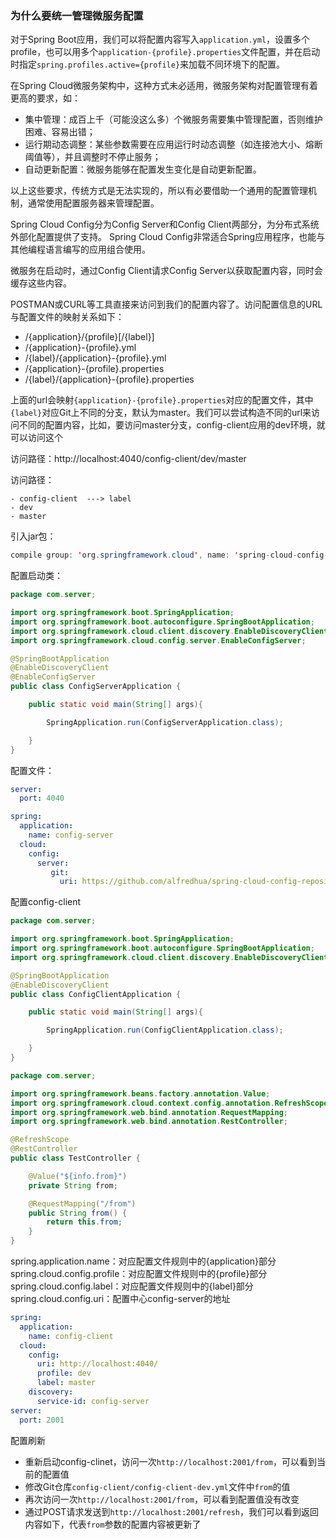 ### 为什么要统一管理微服务配置

对于Spring Boot应用，我们可以将配置内容写入`application.yml`，设置多个profile，也可以用多个`application-{profile}.properties`文件配置，并在启动时指定`spring.profiles.active={profile}`来加载不同环境下的配置。

在Spring Cloud微服务架构中，这种方式未必适用，微服务架构对配置管理有着更高的要求，如：

- 集中管理：成百上千（可能没这么多）个微服务需要集中管理配置，否则维护困难、容易出错；
- 运行期动态调整：某些参数需要在应用运行时动态调整（如连接池大小、熔断阈值等），并且调整时不停止服务；
- 自动更新配置：微服务能够在配置发生变化是自动更新配置。

以上这些要求，传统方式是无法实现的，所以有必要借助一个通用的配置管理机制，通常使用配置服务器来管理配置。

Spring Cloud Config分为Config Server和Config Client两部分，为分布式系统外部化配置提供了支持。 Spring Cloud Config非常适合Spring应用程序，也能与其他编程语言编写的应用组合使用。

微服务在启动时，通过Config Client请求Config Server以获取配置内容，同时会缓存这些内容。

POSTMAN或CURL等工具直接来访问到我们的配置内容了。访问配置信息的URL与配置文件的映射关系如下：

- /{application}/{profile}[/{label}]
- /{application}-{profile}.yml
- /{label}/{application}-{profile}.yml
- /{application}-{profile}.properties
- /{label}/{application}-{profile}.properties

上面的url会映射`{application}-{profile}.properties`对应的配置文件，其中`{label}`对应Git上不同的分支，默认为master。我们可以尝试构造不同的url来访问不同的配置内容，比如，要访问master分支，config-client应用的dev环境，就可以访问这个

访问路径：http://localhost:4040/config-client/dev/master

访问路径：

	- config-client  ---> label 
	- dev
	- master

引入jar包：

```java
compile group: 'org.springframework.cloud', name: 'spring-cloud-config-server', version: '2.2.3.RELEASE'
```

配置启动类：

```java
package com.server;

import org.springframework.boot.SpringApplication;
import org.springframework.boot.autoconfigure.SpringBootApplication;
import org.springframework.cloud.client.discovery.EnableDiscoveryClient;
import org.springframework.cloud.config.server.EnableConfigServer;

@SpringBootApplication
@EnableDiscoveryClient
@EnableConfigServer
public class ConfigServerApplication {

    public static void main(String[] args){

        SpringApplication.run(ConfigServerApplication.class);

    }
}


```

配置文件：

```yaml
server:
  port: 4040

spring:
  application:
    name: config-server
  cloud:
    config:
      server:
         git:
           uri: https://github.com/alfredhua/spring-cloud-config-repository.git

```



配置config-client

```java
package com.server;

import org.springframework.boot.SpringApplication;
import org.springframework.boot.autoconfigure.SpringBootApplication;
import org.springframework.cloud.client.discovery.EnableDiscoveryClient;

@SpringBootApplication
@EnableDiscoveryClient
public class ConfigClientApplication {

    public static void main(String[] args){

        SpringApplication.run(ConfigClientApplication.class);

    }
}

package com.server;

import org.springframework.beans.factory.annotation.Value;
import org.springframework.cloud.context.config.annotation.RefreshScope;
import org.springframework.web.bind.annotation.RequestMapping;
import org.springframework.web.bind.annotation.RestController;

@RefreshScope
@RestController
public class TestController {

    @Value("${info.from}")
    private String from;

    @RequestMapping("/from")
    public String from() {
        return this.from;
    }
}

```

spring.application.name：对应配置文件规则中的{application}部分
spring.cloud.config.profile：对应配置文件规则中的{profile}部分
spring.cloud.config.label：对应配置文件规则中的{label}部分
spring.cloud.config.uri：配置中心config-server的地址

```yaml
spring:
  application:
    name: config-client
  cloud:
    config:
      uri: http://localhost:4040/
      profile: dev
      label: master
    discovery:
      service-id: config-server 
server:
  port: 2001
```

配置刷新

- 重新启动config-clinet，访问一次`http://localhost:2001/from`，可以看到当前的配置值
- 修改Git仓库`config-client/config-client-dev.yml`文件中`from`的值
- 再次访问一次`http://localhost:2001/from`，可以看到配置值没有改变
- 通过POST请求发送到`http://localhost:2001/refresh`，我们可以看到返回内容如下，代表`from`参数的配置内容被更新了


